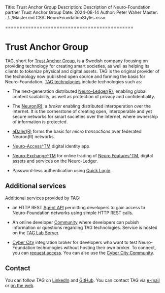 ﻿Title: Trust Anchor Group
Description: Description of Neuro-Foundation partner Trust Anchor Group
Date: 2024-08-14
Author: Peter Waher
Master: ../../Master.md
CSS: NeuroFoundationStyles.cssx

=============================================

Trust Anchor Group 
=====================

TAG, short for [Trust Anchor Group](https://trustanchorgroup.com), is a Swedish company focusing 
on providing technology for creating smart societies, as well as helping its clients to *tokenize*
physical and digital assets. TAG is the original provider of the technology now published open source 
and forming the basis for Neuro-Foundation. [TAG technologies](TAG%20Technologies.pdf) include 
technologies such as:

* The next-generation distributed [Neuro-Ledger(R)](/Papers/Neuro-Ledger,%20Executive%20Summary.pdf),
  enabling global content scalability, as well as protection of privacy and confidentiality.

* The [Neuron(R)](https://lab.tagroot.io/Documentation/Index.md), a *broker* enabling distributed
  interoperation over the Internet. It is the cornerstone of creating open, interoperable and yet 
  secure networks for smart societies over the Internet, where ownership of information is protected.

* [eDaler(R)](Papers/Neuro-Payment%20architecture.pdf) forms the basis for *micro transactions* over 
  federated Neuron(R) networks.

* [Neuro-Access^TM](https://github.com/Trust-Anchor-Group/NeuroAccessMaui) digital identity app.

* [Neuro-Exchange^TM](https://neuro-exchange.com/) for online trading of 
  [Neuro Features^TM](/Papers/Neuro-Features,%20Executive%20Summary.pdf), digital assets and
  services on the Neuro-Ledger.

* Password-less authentication using [Quick Login](https://quicklog.in).

Additional services
----------------------

Additional services provided by TAG:

* an HTTP REST [Agent API](https://lab.tagroot.io/Documentation/Neuron/Agent.md) permitting
  developers to gain access to Neuro-Foundation networks using simple HTTP REST calls.

* An online developer [Community](https://lab.tagroot.io/Community/Index.md) where developers can
  pubish information or questions regarding TAG technologies. Service is hosted on the
  [TAG Lab Server](https://lab.tagroot.io/).

* [Cyber City](https://cybercity.online/) integration broker for developers who want to test
  Neuro-Foundation technologies without hosting their own broker. To connect, you can
  [request access](https://cybercity.online/Feedback.md). You can also use the 
  [Cyber City Community](https://cybercity.online/Community/Index.md).

Contact
----------

You can follow TAG on [LinkedIn](https://www.linkedin.com/company/trust-anchor-group/) and
[GitHub](https://github.com/Trust-Anchor-Group). You can contact TAG via [e-mail](mailto:contact@trustanchorgroup.com)
or [on the web](https://tagroot.io/Feedback.md).
